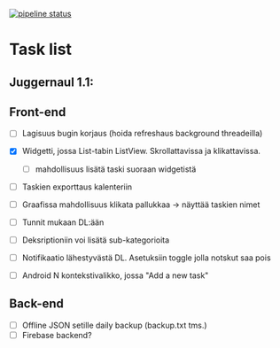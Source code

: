 [![pipeline status](https://version.aalto.fi/gitlab/laakkoj2/CS-E4170/badges/master/pipeline.svg)](https://version.aalto.fi/gitlab/laakkoj2/CS-E4170/commits/master)

Task list
======

  
## Juggernaul 1.1:

## Front-end
- [ ] Lagisuus bugin korjaus (hoida refreshaus background threadeilla)
- [x] Widgetti, jossa List-tabin ListView. Skrollattavissa ja klikattavissa.
    - [ ] mahdollisuus lisätä taski suoraan widgetistä 
- [ ] Taskien exporttaus kalenteriin
- [ ] Graafissa mahdollisuus klikata pallukkaa -> näyttää taskien nimet
- [ ] Tunnit mukaan DL:ään
- [ ] Deksriptioniin voi lisätä sub-kategorioita
- [ ] Notifikaatio lähestyvästä DL. Asetuksiin toggle jolla notskut saa pois
- [ ] Android N kontekstivalikko, jossa "Add a new task"



## Back-end

- [ ] Offline JSON setille daily backup (backup.txt tms.)
- [ ] Firebase backend? 
